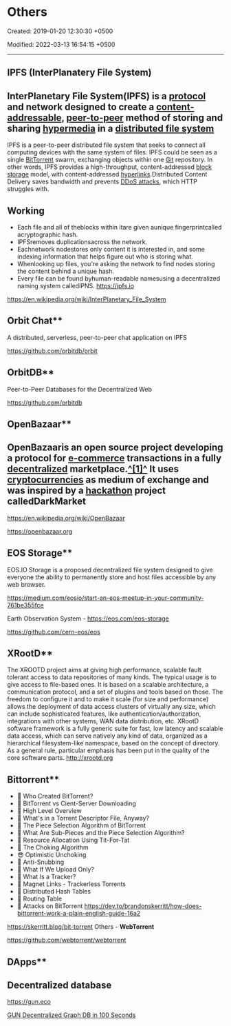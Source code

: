 # Others

Created: 2019-01-20 12:30:30 +0500

Modified: 2022-03-13 16:54:15 +0500

---

## IPFS (InterPlanatery File System)

## InterPlanetary File System(IPFS) is a [protocol](https://en.wikipedia.org/wiki/Communications_protocol) and network designed to create a [content-addressable](https://en.wikipedia.org/wiki/Content-addressable_storage), [peer-to-peer](https://en.wikipedia.org/wiki/Peer-to-peer) method of storing and sharing [hypermedia](https://en.wikipedia.org/wiki/Hypermedia) in a [distributed file system](https://en.wikipedia.org/wiki/Distributed_file_system)

IPFS is a peer-to-peer distributed file system that seeks to connect all computing devices with the same system of files. IPFS could be seen as a single [BitTorrent](https://en.wikipedia.org/wiki/BitTorrent) swarm, exchanging objects within one [Git](https://en.wikipedia.org/wiki/Git_(software)) repository. In other words, IPFS provides a high-throughput, content-addressed [block storage](https://en.wikipedia.org/wiki/Block_storage) model, with content-addressed [hyperlinks](https://en.wikipedia.org/wiki/Hyperlink).Distributed Content Delivery saves bandwidth and prevents [DDoS attacks](https://en.wikipedia.org/wiki/Denial-of-service_attack), which HTTP struggles with.

## Working

- Each file and all of theblocks within itare given aunique fingerprintcalled acryptographic hash.
- IPFSremoves duplicationsacross the network.
- Eachnetwork nodestores only content it is interested in, and some indexing information that helps figure out who is storing what.
- Whenlooking up files, you're asking the network to find nodes storing the content behind a unique hash.
- Every file can be found byhuman-readable namesusing a decentralized naming system calledIPNS.
<https://ipfs.io>

<https://en.wikipedia.org/wiki/InterPlanetary_File_System>

## Orbit Chat**

A distributed, serverless, peer-to-peer chat application on IPFS

<https://github.com/orbitdb/orbit>

## OrbitDB**

Peer-to-Peer Databases for the Decentralized Web

<https://github.com/orbitdb>

## OpenBazaar**

## OpenBazaar**is an open source project developing a protocol for [e-commerce](https://en.wikipedia.org/wiki/E-commerce) transactions in a fully [decentralized](https://en.wikipedia.org/wiki/Decentralization) marketplace.[^[1]^](https://en.wikipedia.org/wiki/OpenBazaar#cite_note-1) It uses [cryptocurrencies](https://en.wikipedia.org/wiki/Cryptocurrency) as medium of exchange and was inspired by a [hackathon](https://en.wikipedia.org/wiki/Hackathon) project called**DarkMarket

<https://en.wikipedia.org/wiki/OpenBazaar>

<https://openbazaar.org>

## EOS Storage**

EOS.IO Storage is a proposed decentralized file system designed to give everyone the ability to permanently store and host files accessible by any web browser.

<https://medium.com/eosio/start-an-eos-meetup-in-your-community-761be355fce>

Earth Observation System - <https://eos.com/eos-storage>

<https://github.com/cern-eos/eos>

## XRootD**

The XROOTD project aims at giving high performance, scalable fault tolerant access to data repositories of many kinds. The typical usage is to give access to file-based ones. It is based on a scalable architecture, a communication protocol, and a set of plugins and tools based on those. The freedom to configure it and to make it scale (for size and performance) allows the deployment of data access clusters of virtually any size, which can include sophisticated features, like authentication/authorization, integrations with other systems, WAN data distribution, etc.
XRootD software framework is a fully generic suite for fast, low latency and scalable data access, which can serve natively any kind of data, organized as a hierarchical filesystem-like namespace, based on the concept of directory. As a general rule, particular emphasis has been put in the quality of the core software parts.
<http://xrootd.org>

## Bittorrent**

- 💭 Who Created BitTorrent?
- 🥊 BitTorrent vs Cient-Server Downloading
- 📑 High Level Overview
- 📁 What's in a Torrent Descriptor File, Anyway?
- 🧀 The Piece Selection Algorithm of BitTorrent
- 🌆 What Are Sub-Pieces and the Piece Selection Algorithm?
- 🌱 Resource Allocation Using Tit-For-Tat
- 🎐 The Choking Algorithm
- 😎 Optimistic Unchoking
- 🤕 Anti-Snubbing
- 🤔 What If We Upload Only?
- 🐝 What Is a Tracker?
- 🧲 Magnet Links - Trackerless Torrents
- 🐍 Distributed Hash Tables
- 📌 Routing Table
- 🤺 Attacks on BitTorrent
<https://dev.to/brandonskerritt/how-does-bittorrent-work-a-plain-english-guide-16a2>

<https://skerritt.blog/bit-torrent>
Others - **WebTorrent**

<https://github.com/webtorrent/webtorrent>

## DApps**

## Decentralized database

<https://gun.eco>

[GUN Decentralized Graph DB in 100 Seconds](https://www.youtube.com/watch?v=oTQXzhm8w_8)
